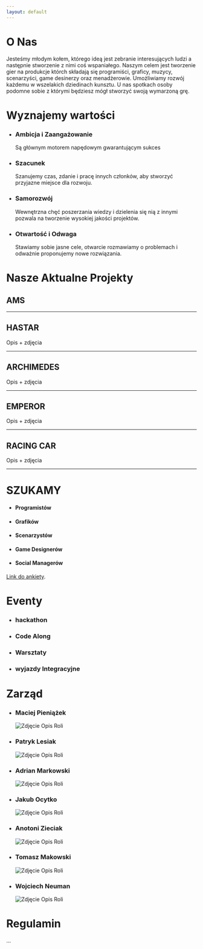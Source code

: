 ```yaml
---
layout: default
---
```


# O Nas

Jesteśmy młodym kołem, którego ideą jest zebranie interesujących ludzi a następnie stworzenie z nimi coś wspaniałego. Naszym celem jest tworzenie gier na produkcje którch składają się programiści, graficy, muzycy, scenarzyści, game desinerzy oraz menadżerowie. Umożliwiamy rozwój każdemu w wszelakich dziedinach kunsztu. U nas spotkach osoby podomne sobie z którymi będziesz mógł stworzyć swoją wymarzoną grę.

# Wyznajemy wartości

- ### Ambicja i Zaangażowanie
  Są głównym motorem napędowym gwarantującym sukces
- ### Szacunek
  Szanujemy czas, zdanie i pracę innych członków, aby stworzyć przyjazne miejsce dla rozwoju.
- ### Samorozwój
  Wewnętrzna chęć poszerzania wiedzy i dzielenia się nią z innymi pozwala na tworzenie wysokiej jakości projektów.
- ### Otwartość i Odwaga
  Stawiamy sobie jasne cele, otwarcie rozmawiamy o problemach i odważnie proponujemy nowe rozwiązania.

# Nasze Aktualne Projekty

## AMS

---

## HASTAR

Opis + zdjęcia

---

## ARCHIMEDES

Opis + zdjęcia

---

## EMPEROR

Opis + zdjęcia

---

## RACING CAR

Opis + zdjęcia

---

# SZUKAMY

- #### Programistów

- #### Grafików

- #### Scenarzystów

- #### Game Designerów

- #### Social Managerów

[Link do ankiety](https://docs.google.com/forms/d/e/1FAIpQLSea84KKPaQeEUNiI3IWRyXT8eW7Ypyq_sDhoNr2_jZoYqg2kw/closedform).

# Eventy

- ### hackathon
- ### Code Along
- ### Warsztaty
- ### wyjazdy Integracyjne

# Zarząd

- ### Maciej Pieniążek

  ![Zdjęcie](https://guides.github.com/activities/hello-world/branching.png)
  Opis Roli

- ### Patryk Lesiak

  ![Zdjęcie](https://guides.github.com/activities/hello-world/branching.png)
  Opis Roli

- ### Adrian Markowski

  ![Zdjęcie](https://guides.github.com/activities/hello-world/branching.png)
  Opis Roli

- ### Jakub Ocytko

  ![Zdjęcie](https://guides.github.com/activities/hello-world/branching.png)
  Opis Roli

- ### Anotoni Zieciak

  ![Zdjęcie](https://guides.github.com/activities/hello-world/branching.png)
  Opis Roli

- ### Tomasz Makowski

  ![Zdjęcie](https://guides.github.com/activities/hello-world/branching.png)
  Opis Roli

- ### Wojciech Neuman
  ![Zdjęcie](https://guides.github.com/activities/hello-world/branching.png)
  Opis Roli

# Regulamin

...
